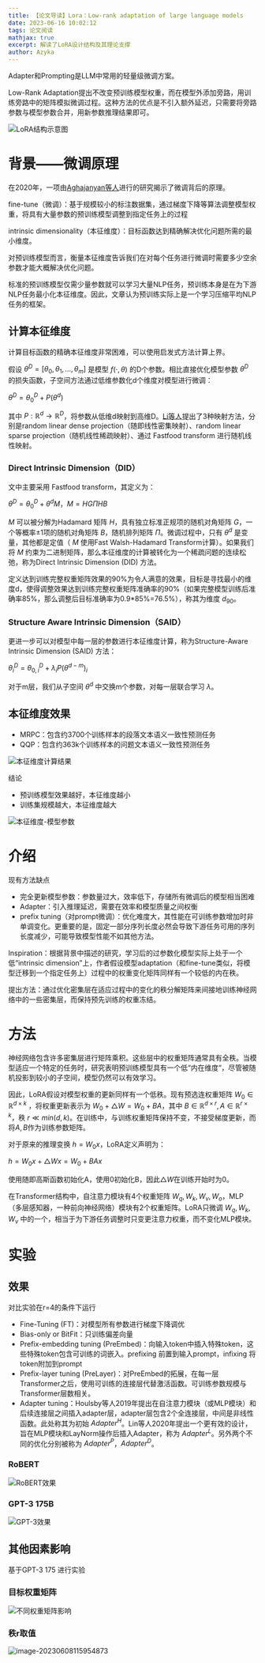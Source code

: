 ```yaml
---
title: 【论文导读】Lora：Low-rank adaptation of large language models
date: 2023-06-16 10:02:12
tags: 论文阅读
mathjax: true
excerpt: 解读了LoRA设计结构及其理论支撑
author: Azyka
---
```




Adapter和Prompting是LLM中常用的轻量级微调方案。

Low-Rank Adaptation提出不改变预训练模型权重，而在模型外添加旁路，用训练旁路中的矩阵模拟微调过程。这种方法的优点是不引入额外延迟，只需要将旁路参数与模型参数合并，用新参数推理结果即可。

![LoRA结构示意图](./【论文导读】Lora：Low-rank-adaptation-of-large-language-models/image-20230607120849961.png)

# 背景——微调原理

在2020年，一项由[Aghajanyan等人](https://arxiv.org/abs/2012.13255)进行的研究揭示了微调背后的原理。

fine-tune（微调）：基于规模较小的标注数据集，通过梯度下降等算法调整模型权重，将具有大量参数的预训练模型调整到指定任务上的过程

intrinsic dimensionality（本征维度）：目标函数达到精确解决优化问题所需的最小维度。

对预训练模型而言，衡量本征维度告诉我们在对每个任务进行微调时需要多少空余参数才能大概解决优化问题。

标准的预训练模型仅需少量参数就可以学习大量NLP任务，预训练本身是在为下游NLP任务最小化本征维度。因此，文章认为预训练实际上是一个学习压缩平均NLP任务的框架。



## 计算本征维度

计算目标函数的精确本征维度非常困难，可以使用启发式方法计算上界。

假设 $\theta^D=[\theta_0,\theta_1,...,\theta_m]$ 是模型 $f(·,\theta)$ 的D个参数。相比直接优化模型参数 $\theta^D$ 的损失函数，子空间方法通过低维参数化d个维度对模型进行微调：

$\theta^D=\theta^D_0+P(\theta^d)$

其中 $P:\mathbb{R}^d\rightarrow\mathbb{R}^D$，将参数从低维d映射到高维D。[Li等人](https://arxiv.org/abs/1804.08838)提出了3种映射方法，分别是random linear dense projection（随即线性密集映射）、random linear sparse projection（随机线性稀疏映射）、通过 Fastfood transform 进行随机线性映射。

### Direct Intrinsic Dimension（DID）

文中主要采用 Fastfood transform，其定义为：

$\theta^D=\theta^D_0+\theta^dM，M=HG\Pi HB$

$M$ 可以被分解为Hadamard 矩阵 $H$，具有独立标准正规项的随机对角矩阵 $G$，一个等概率±1项的随机对角矩阵 $B$，随机排列矩阵 $\Pi$。微调过程中，只有 $\theta^d$ 是变量，其他都是定值（ $M$ 使用Fast Walsh-Hadamard Transform计算）。如果我们将 $M$ 约束为二进制矩阵，那么本征维度的计算被转化为一个稀疏问题的连续松弛，称为Direct Intrinsic Dimension (DID) 方法。

定义达到训练完整权重矩阵效果的90%为令人满意的效果，目标是寻找最小的维度d，使得调整效果达到训练完整权重矩阵准确率的90%（如果完整模型训练后准确率85%，那么调整后目标准确率为0.9*85%=76.5%），称其为维度 $d_{90}$。

### Structure Aware Intrinsic Dimension（SAID）

更进一步可以对模型中每一层的参数进行本征维度计算，称为Structure-Aware Intrinsic Dimension (SAID) 方法：

$\theta^D_i=\theta^D_{0,i}+\lambda_i P(\theta^{d-m})_i$

对于m层，我们从子空间 $\theta^d$ 中交换m个参数，对每一层联合学习 $\lambda$。



## 本征维度效果

- MRPC：包含约3700个训练样本的段落文本语义一致性预测任务
- QQP：包含约363k个训练样本的问题文本语义一致性预测任务

![本征维度计算结果](./【论文导读】Lora：Low-rank-adaptation-of-large-language-models/image-20230608112912820.png)

结论

- 预训练模型效果越好，本征维度越小
- 训练集规模越大，本征维度越大

![本征维度-模型参数](./【论文导读】Lora：Low-rank-adaptation-of-large-language-models/image-20230608113439735.png)



# 介绍

现有方法缺点

- 完全更新模型参数：参数量过大，效率低下，存储所有微调后的模型相当困难
- Adapter：引入推理延迟，需要在效率和模型质量之间权衡
- prefix tuning（对prompt微调）：优化难度大，其性能在可训练参数增加时非单调变化。更重要的是，固定一部分序列长度必然会导致下游任务可用的序列长度减少，可能导致模型性能不如其他方法。



Inspiration：根据背景中描述的研究，学习后的过参数化模型实际上处于一个低“intrinsic dimension”上，作者假设模型adaptation（和fine-tune类似，将模型迁移到一个指定任务上）过程中的权重变化矩阵同样有一个较低的内在秩。

提出方法：通过优化密集层在适应过程中的变化的秩分解矩阵来间接地训练神经网络中的一些密集层，而保持预先训练的权重冻结。



# 方法

神经网络包含许多密集层进行矩阵乘积。这些层中的权重矩阵通常具有全秩。当模型适应一个特定的任务时，研究表明预训练模型具有一个低“内在维度“，尽管被随机投影到较小的子空间，模型仍然可以有效学习。

因此，LoRA假设对模型权重的更新同样有一个低秩。现有预选连权重矩阵   $W_0\in\mathbb{R}^{d\times k}$ ，将权重更新表示为 $W_0+\bigtriangleup W=W_0+BA$，其中 $B\in\mathbb{R}^{d\times r},A\in\mathbb{R}^{r\times k}$，秩 $r\ll min(d,k)$。在训练中，与训练权重矩阵保持不变，不接受梯度更新，而将$A,B$作为训练参数矩阵。

对于原来的推理变换 $h=W_0x$，LoRA定义声明为：

 $h=W_0x+\bigtriangleup Wx=W_0+BAx$

使用随即高斯函数初始化A，使用0初始化B，因此$\bigtriangleup W$在训练开始时为0。

在Transformer结构中，自注意力模块有4个权重矩阵 $W_q,W_k,W_v,W_o$，MLP（多层感知器，一种前向神经网络）模块有2个权重矩阵。LoRA只微调 $W_q,W_k,W_v$ 中的一个，相当于为下游任务调整时只变更注意力权重，而不变化MLP模块。



# 实验

## 效果

对比实验在r=4的条件下运行

- Fine-Tuning (FT)：对模型所有参数进行梯度下降调优
- Bias-only or BitFit：只训练偏差向量
- Prefix-embedding tuning (PreEmbed)：向输入token中插入特殊token，这些特殊token包含可训练的词嵌入。prefixing 前置到输入prompt，infixing 将token附加到prompt
- Prefix-layer tuning (PreLayer)：对PreEmbed的拓展，在每一层Transformer之后，使用可训练的连接层代替激活函数。可训练参数规模与Transformer层数相关。
- Adapter tuning：Houlsby等人2019年提出在自注意力模块（或MLP模块）和后续连接层之间插入adapter层，adapter层包含2个全连接层，中间是非线性函数。此处称其为初始 $Adapter^H$。Lin等人2020年提出一个更有效的设计，旨在MLP模块和LayNorm操作后插入Adapter，称为 $Adapter^L$。另外两个不同的优化分别被称为 $Adapter^P$，$Adapter^D$。



### RoBERT

![RoBERT效果](./【论文导读】Lora：Low-rank-adaptation-of-large-language-models/image-20230608115743901.png)



### GPT-3 175B

![GPT-3效果](./【论文导读】Lora：Low-rank-adaptation-of-large-language-models/image-20230608114448484.png)



## 其他因素影响

基于GPT-3 175 进行实验

### 目标权重矩阵

![不同权重矩阵影响](./【论文导读】Lora：Low-rank-adaptation-of-large-language-models/image-20230608120500390.png)



### 秩r取值

![image-20230608115954873](./【论文导读】Lora：Low-rank-adaptation-of-large-language-models/image-20230608115954873.png)
